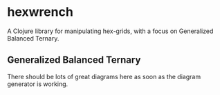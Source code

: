 # hexwrench

A Clojure library for manipulating hex-grids, with a focus on Generalized Balanced Ternary.

## Generalized Balanced Ternary

There should be lots of great diagrams here as soon as the diagram generator is working.

